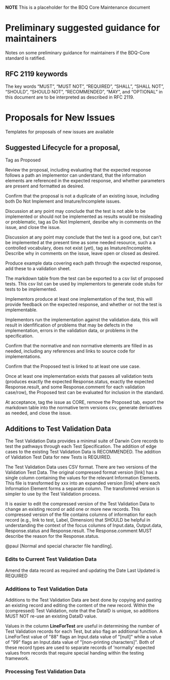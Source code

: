 **NOTE** This is a placeholder for the BDQ Core Maintenance document

# Preliminary suggested guidance for maintainers

Notes on some preliminary guidance for maintainers if the BDQ-Core standard is ratified.

## RFC 2119 keywords
The key words “MUST”, “MUST NOT”, “REQUIRED”, “SHALL”, “SHALL NOT”, “SHOULD”, “SHOULD NOT”, “RECOMMENDED”, “MAY”, and “OPTIONAL” in this document are to be interpreted as described in RFC 2119.

# Proposals for New Issues 

Templates for proposals of new issues are available

## Suggested Lifecycle for a proposal,

Tag as Proposed

Review the proposal, including evaluating that the expected response follows a path an implementor can understand, that the information elements are referenced in the expected response, and whether parameters are present and formatted as desired.

Confirm that the proposal is not a duplicate of an existing issue, including both Do Not Implement and Imature/Incomplete issues.

Discussion at any point may conclude that the test is not able to be implemented or should not be implemented as results would be misleading or problematic, tag as Do Not Implement, desribe why in comments on the issue, and close the issue.

Discussion at any point may conclude that the test is a good one, but can't be implemented at the present time as some needed resource, such a a controlled vocabulary, does not exist (yet), tag as Imature/Incomplete.  Describe why in comments on the issue, leave open or closed as desired.

Produce example data covering each path through the expected response, add these to a validation sheet.

The markdown table from the test can be exported to a csv list of proposed tests.  This csv list can be used by implementors to generate code stubs for tests to be implemented.

Implementors produce at least one implementation of the test, this will provide feedback on the expected response, and whether or not the test is implementable.

Implementors run the implementation against the validation data, this will result in idenfification of problems that may be defects in the implementation, errors in the validation data, or problems in the specification.  

Confirm that the normative and non normative elements are filled in as needed, including any references and links to source code for implementations.

Confirm that the Proposed test is linked to at least one use case.  

Once at least one implementation exists that passes all validation tests (produces exactly the expected Response.status, exactly the expected Response.result, and some Response.comment for each validation case/row), the Proposed test can be evaluated for inclusion in the standard.  

At acceptance, tag the issue as CORE, remove the Proposed tab, export the markdown table into the normative term versions csv, generate derivatives as needed, and close the issue.

## Additions to Test Validation Data

The Test Validation Data provides a minimal suite of Darwin Core records to test the pathways through each Test Specification. The addition of edge cases to the existing Test Validation Data is RECOMMENDED. The addition of Validation Test Data for new Tests is REQUIRED.

The Test Validation Data uses CSV format. There are two versions of the Validation Test Data. The original compressed format version [link] has a single column containing the values for the relevant Information Elements. This file is transformed by xxx into an expanded version [link] where each Information Element forms a separate column. The transfomred version is simpler to use by the Test Validation process.

It is easier to edit the compressed version of the Test Validation Data to change an existing record or add one or more new records. This compressed version of the file contains columns of information for each record (e.g., link to test, Label, Dimension) that SHOULD be helpful in understanding the context of the focus columns of Input.data, Output.data, Response.status and Response.result. The Response.comment MUST describe the reason for the Response.status. 

@paul [Normal and special character file handling].

### Edits to Current Test Validation Data

Amend the data record as required and updating the Date Last Updated is REQUIRED

### Additions to Test Validation Data

Additions to the Test Validation Data are best done by copying and pasting an existing record and editing the content of the new record. Within the (compressed) Test Validation, note that the DataID is unique, so additions MUST NOT re-use an existing DataID value. 

Values in the column **LineForTest** are useful in determining the number of Test Validation records for each Test, but also flag an additional function. A LineForTest value of "88" flags an Input.data value of "[null]" while a value of "99" flags an Input.data value of "[non-printing characters]". Both of these record types are used to separate records of 'normally' expected values from records that require special handing within the testing framework. 

### Processing Test Validation Data
